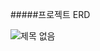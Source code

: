 #####프로젝트 ERD

![제목 없음](https://github.com/MoonByungHoon/clone/assets/106061341/f140897a-0926-409e-ba2d-419ac6d3aed9)